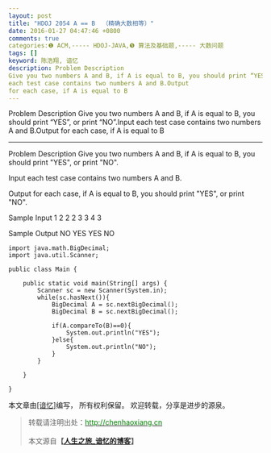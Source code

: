 ```yaml
---
layout: post
title: "HDOJ 2054 A == B  （精确大数相等）"
date: 2016-01-27 04:47:46 +0800
comments: true
categories:❶ ACM,----- HDOJ-JAVA,❺ 算法及基础题,----- 大数问题
tags: []
keyword: 陈浩翔, 谙忆
description: Problem Description 
Give you two numbers A and B, if A is equal to B, you should print “YES”, or print “NO”.Input 
each test case contains two numbers A and B.Output 
for each case, if A is equal to B 
---
```



Problem Description 
Give you two numbers A and B, if A is equal to B, you should print “YES”, or print “NO”.Input 
each test case contains two numbers A and B.Output 
for each case, if A is equal to B
<!-- more -->
----------

Problem Description
Give you two numbers A and B, if A is equal to B, you should print "YES", or print "NO".
 

Input
each test case contains two numbers A and B.

 

Output
for each case, if A is equal to B, you should print "YES", or print "NO".
 

Sample Input
1 2
2 2
3 3
4 3
 

Sample Output
NO
YES
YES
NO




```
import java.math.BigDecimal;
import java.util.Scanner;

public class Main {

	public static void main(String[] args) {
		Scanner sc = new Scanner(System.in);
		while(sc.hasNext()){
			BigDecimal A = sc.nextBigDecimal();
			BigDecimal B = sc.nextBigDecimal();

			if(A.compareTo(B)==0){
				System.out.println("YES");
			}else{
				System.out.println("NO");
			}
		}
		
	}

}

```

本文章由<a href="http://chenhaoxiang.cn/">[谙忆]</a>编写， 所有权利保留。 
欢迎转载，分享是进步的源泉。
<blockquote cite='陈浩翔'>
<p background-color='#D3D3D3'>转载请注明出处：<a href='http://chenhaoxiang.cn'><font color="green">http://chenhaoxiang.cn</font></a><br><br>
本文源自<strong>【<a href='http://chenhaoxiang.cn' target='_blank'>人生之旅_谙忆的博客</a>】</strong></p>
</blockquote>
